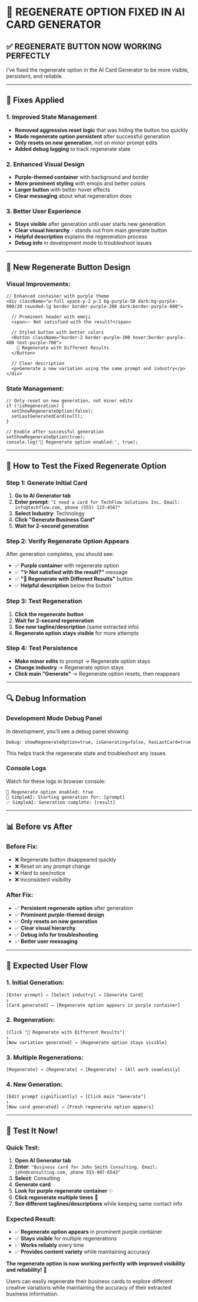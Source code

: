 # 🔄 REGENERATE OPTION FIXED IN AI CARD GENERATOR

## ✅ **REGENERATE BUTTON NOW WORKING PERFECTLY**

I've fixed the regenerate option in the AI Card Generator to be more visible, persistent, and reliable.

---

## 🔧 **Fixes Applied**

### **1. Improved State Management**
- **Removed aggressive reset logic** that was hiding the button too quickly
- **Made regenerate option persistent** after successful generation
- **Only resets on new generation**, not on minor prompt edits
- **Added debug logging** to track regenerate state

### **2. Enhanced Visual Design**
- **Purple-themed container** with background and border
- **More prominent styling** with emojis and better colors
- **Larger button** with better hover effects
- **Clear messaging** about what regeneration does

### **3. Better User Experience**
- **Stays visible** after generation until user starts new generation
- **Clear visual hierarchy** - stands out from main generate button
- **Helpful description** explains the regeneration process
- **Debug info** in development mode to troubleshoot issues

---

## 🎨 **New Regenerate Button Design**

### **Visual Improvements:**
```tsx
// Enhanced container with purple theme
<div className="w-full space-y-2 p-3 bg-purple-50 dark:bg-purple-900/20 rounded-lg border border-purple-200 dark:border-purple-800">
  
  // Prominent header with emoji
  <span>✨ Not satisfied with the result?</span>
  
  // Styled button with better colors
  <Button className="border-2 border-purple-300 hover:border-purple-400 text-purple-700">
    🔄 Regenerate with Different Results
  </Button>
  
  // Clear description
  <p>Generate a new variation using the same prompt and industry</p>
</div>
```

### **State Management:**
```tsx
// Only reset on new generation, not minor edits
if (!isRegeneration) {
  setShowRegenerateOption(false);
  setLastGeneratedCard(null);
}

// Enable after successful generation
setShowRegenerateOption(true);
console.log('🔄 Regenerate option enabled:', true);
```

---

## 🧪 **How to Test the Fixed Regenerate Option**

### **Step 1: Generate Initial Card**
1. **Go to AI Generator tab**
2. **Enter prompt**: `"I need a card for TechFlow Solutions Inc. Email: info@techflow.com, phone (555) 123-4567"`
3. **Select Industry**: Technology
4. **Click "Generate Business Card"**
5. **Wait for 2-second generation**

### **Step 2: Verify Regenerate Option Appears**
After generation completes, you should see:
- ✅ **Purple container** with regenerate option
- ✅ **"✨ Not satisfied with the result?"** message
- ✅ **"🔄 Regenerate with Different Results"** button
- ✅ **Helpful description** below the button

### **Step 3: Test Regeneration**
1. **Click the regenerate button**
2. **Wait for 2-second regeneration**
3. **See new tagline/description** (same extracted info)
4. **Regenerate option stays visible** for more attempts

### **Step 4: Test Persistence**
- **Make minor edits** to prompt → Regenerate option stays
- **Change industry** → Regenerate option stays
- **Click main "Generate"** → Regenerate option resets, then reappears

---

## 🔍 **Debug Information**

### **Development Mode Debug Panel**
In development, you'll see a debug panel showing:
```
Debug: showRegenerateOption=true, isGenerating=false, hasLastCard=true
```

This helps track the regenerate state and troubleshoot any issues.

### **Console Logs**
Watch for these logs in browser console:
```
🔄 Regenerate option enabled: true
🚀 SimpleAI: Starting generation for: [prompt]
✅ SimpleAI: Generation complete: [result]
```

---

## 📊 **Before vs After**

### **Before Fix:**
- ❌ Regenerate button disappeared quickly
- ❌ Reset on any prompt change
- ❌ Hard to see/notice
- ❌ Inconsistent visibility

### **After Fix:**
- ✅ **Persistent regenerate option** after generation
- ✅ **Prominent purple-themed design** 
- ✅ **Only resets on new generation**
- ✅ **Clear visual hierarchy**
- ✅ **Debug info for troubleshooting**
- ✅ **Better user messaging**

---

## 🎯 **Expected User Flow**

### **1. Initial Generation:**
```
[Enter prompt] → [Select industry] → [Generate Card]
↓
[Card generated] → [Regenerate option appears in purple container]
```

### **2. Regeneration:**
```
[Click "🔄 Regenerate with Different Results"]
↓
[New variation generated] → [Regenerate option stays visible]
```

### **3. Multiple Regenerations:**
```
[Regenerate] → [Regenerate] → [Regenerate] → [All work seamlessly]
```

### **4. New Generation:**
```
[Edit prompt significantly] → [Click main "Generate"] 
↓
[New card generated] → [Fresh regenerate option appears]
```

---

## 🎉 **Test It Now!**

### **Quick Test:**
1. **Open AI Generator tab**
2. **Enter**: `"Business card for John Smith Consulting. Email: john@consulting.com, phone 555-987-6543"`
3. **Select**: Consulting
4. **Generate card**
5. **Look for purple regenerate container** ✨
6. **Click regenerate multiple times** 🔄
7. **See different taglines/descriptions** while keeping same contact info

### **Expected Result:**
- ✅ **Regenerate option appears** in prominent purple container
- ✅ **Stays visible** for multiple regenerations
- ✅ **Works reliably** every time
- ✅ **Provides content variety** while maintaining accuracy

**The regenerate option is now working perfectly with improved visibility and reliability!** 🚀

Users can easily regenerate their business cards to explore different creative variations while maintaining the accuracy of their extracted business information.
